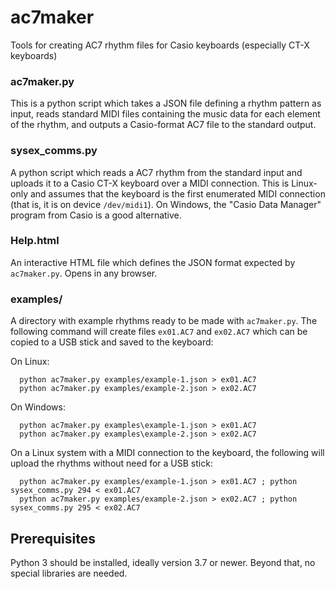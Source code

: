 # ac7maker
Tools for creating AC7 rhythm files for Casio keyboards (especially CT-X keyboards)

### ac7maker.py
This is a python script which takes a JSON file defining a rhythm pattern as input,
reads standard MIDI files containing the music data for each element of the rhythm,
and outputs a Casio-format AC7 file to the standard output.

### sysex_comms.py
A python script which reads a AC7 rhythm from the standard input and uploads it
to a Casio CT-X keyboard over a MIDI connection. This is Linux-only and assumes that
the keyboard is the first enumerated MIDI connection (that is, it is on device
`/dev/midi1`). On Windows, the "Casio Data Manager" program
from Casio is a good alternative.

### Help.html
An interactive HTML file which defines the JSON format expected by `ac7maker.py`.
Opens in any browser.

### examples/
A directory with example rhythms ready to be made with `ac7maker.py`. The
following command will create files `ex01.AC7` and `ex02.AC7` which can be copied
to a USB stick and saved to the keyboard:

On Linux:

```
  python ac7maker.py examples/example-1.json > ex01.AC7
  python ac7maker.py examples/example-2.json > ex02.AC7
```

On Windows:

```
  python ac7maker.py examples\example-1.json > ex01.AC7
  python ac7maker.py examples\example-2.json > ex02.AC7
```


On a Linux system with a MIDI connection to the keyboard, the following
will upload the rhythms without need for a USB stick:
```
  python ac7maker.py examples/example-1.json > ex01.AC7 ; python sysex_comms.py 294 < ex01.AC7
  python ac7maker.py examples/example-2.json > ex02.AC7 ; python sysex_comms.py 295 < ex02.AC7
```

## Prerequisites
Python 3 should be installed, ideally version 3.7 or newer. Beyond that, no special libraries
are needed.
